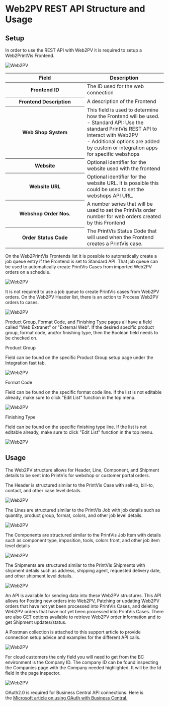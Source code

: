 # Web2PV REST API Structure and Usage

## Setup

In order to use the REST API with Web2PV it is required to setup a
Web2PrintVis Frontend.

![Web2PV](./assets/WPV1.png)

<table>
<colgroup>
<col style="width: 50%" />
<col style="width: 50%" />
</colgroup>
<thead>
<tr>
<th><strong>Field</strong></th>
<th><strong>Description</strong></th>
</tr>
</thead>
<tbody>
<tr>
<th>Frontend ID</th>
<td>The ID used for the web connection</td>
</tr>
<tr>
<th>Frontend Description</th>
<td>A description of the Frontend</td>
</tr>
<tr>
<th>Web Shop System</th>
<td>This field is used to determine how the Frontend will be used.<br />
- Standard API: Use the standard PrintVis REST API to interact with
Web2PV<br />
- Additional options are added by custom or integration apps for
specific webshops</td>
</tr>
<tr>
<th>Website</th>
<td>Optional identifier for the website used with the frontend</td>
</tr>
<tr>
<th>Website URL</th>
<td>Optional identifier for the website URL. It is possible this could
be used to set the webshops API URL.</td>
</tr>
<tr>
<th>Webshop Order Nos.</th>
<td>A number series that will be used to set the PrintVis order number
for web orders created by this Frontend</td>
</tr>
<tr>
<th>Order Status Code</th>
<td>The PrintVis Status Code that will used when the Frontend creates a
PrintVis case.</td>
</tr>
</tbody>
</table>

On the Web2PrintVis Frontends list it is possible to automatically
create a job queue entry if the Frontend is set to Standard API. That
job queue can be used to automatically create PrintVis Cases from
imported Web2PV orders on a schedule.

![Web2PV](./assets/WPV2.png)

It is not required to use a job queue to create PrintVis cases from
Web2PV orders. On the Web2PV Header list, there is an action to Process
Web2PV orders to cases.

![Web2PV](./assets/WPV3.png)

Product Group, Format Code, and Finishing Type pages all have a field
called "Web Extranet" or "External Web". If the desired specific product
group, format code, and/or finishing type, then the Boolean field needs
to be checked on.

Product Group

Field can be found on the specific Product Group setup page under the
Integration fast tab.

![Web2PV](./assets/WPV4.png)

Format Code

Field can be found on the specific format code line. If the list is not
editable already, make sure to click "Edit List" function in the top
menu.

![Web2PV](./assets/WPV5.png)

Finishing Type

Field can be found on the specific finishing type line. If the list is
not editable already, make sure to click "Edit List" function in the top
menu.

![Web2PV](./assets/WPV6.png)

## Usage

The Web2PV structure allows for Header, Line, Component, and Shipment
details to be sent into PrintVis for webshop or customer portal orders.

The Header is structured similar to the PrintVis Case with sell-to,
bill-to, contact, and other case level details. 

![Web2PV](./assets/WPV7.png)

The Lines are structured similar to the PrintVis Job with job details
such as quantity, product group, format, colors, and other job level
details.

![Web2PV](./assets/WPV8.png)

The Components are structured similar to the PrintVis Job Item with
details such as component type, imposition, tools, colors front, and
other job item level details

![Web2PV](./assets/WPV9.png)

The Shipments are structured similar to the PrintVis Shipments with
shipment details such as address, shipping agent, requested delivery
date, and other shipment level details.

![Web2PV](./assets/WPV10.png)

An API is available for sending data into these Web2PV structures. This
API allows for Posting new orders into Web2PV, Patching or updating
Web2PV orders that have not yet been processed into PrintVis Cases, and
deleting Web2PV orders that have not yet been processed into PrintVis
Cases. There are also GET options available to retrieve Web2PV order
information and to get Shipment updates/status.

A Postman collection is attached to this support article to provide
connection setup advice and examples for the different API calls.

![Web2PV](./assets/WPV11.png)

For cloud customers the only field you will need to get from the BC
environment is the Company ID. The company ID can be found inspecting
the Companies page with the Company needed highlighted. It will be the
Id field in the page inspector.

![Web2PV](./assets/WPV12.png)

OAuth2.0 is required for Business Central API connections. Here is
the [Microsoft article on using OAuth with Business
Central.](https://learn.microsoft.com/en-us/dynamics365/business-central/dev-itpro/webservices/authenticate-web-services-using-oauth)
